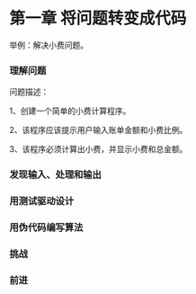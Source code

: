 # 第一章   将问题转变成代码

举例：解决小费问题。

### 理解问题

问题描述：

1、创建一个简单的小费计算程序。

2、该程序应该提示用户输入账单金额和小费比例。

3、该程序必须计算出小费，并显示小费和总金额。

### 发现输入、处理和输出


### 用测试驱动设计

### 用伪代码编写算法

### 挑战

### 前进